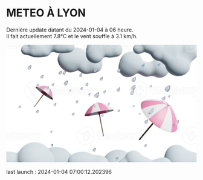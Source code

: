 # METEO À LYON

Dernière update datant du 2024-01-04 à 06 heure.  
Il fait actuellement 7.8°C et le vent souffle à 3.1 km/h.      

![](./.github/rain.png)

last launch : 2024-01-04 07:00:12.202396
